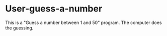 # User-guess-a-number
This is a "Guess a number between 1 and 50" program. The computer does the guessing.
